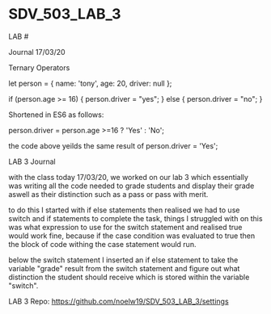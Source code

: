 # SDV_503_LAB_3
 LAB #


Journal 17/03/20

Ternary Operators

let person = {
    name: 'tony',
    age: 20,
    driver: null
};

if (person.age >= 16) {
    person.driver = "yes";
} else {
    person.driver = "no";
}

Shortened in ES6 as follows:

person.driver = person.age >=16 ? 'Yes' : 'No';

the code above yeilds the same result of person.driver = 'Yes';


LAB 3 Journal

with the class today 17/03/20, we worked on our lab 3 which essentially was writing all the code needed to grade students and display their grade aswell as their distinction such as a pass or pass with merit.

to do this I started with if else statements then realised we had to use switch and if statements to complete the task, things I struggled with on this was what expression to use for the switch statement and realised true would work fine, because if the case condition was evaluated to true then the block of code withing the case statement would run.

below the switch statement I inserted an if else statement to take the variable "grade" result from the switch statement and figure out what distinction the student should receive which is stored within the variable "switch".

LAB 3 Repo: https://github.com/noelw19/SDV_503_LAB_3/settings

